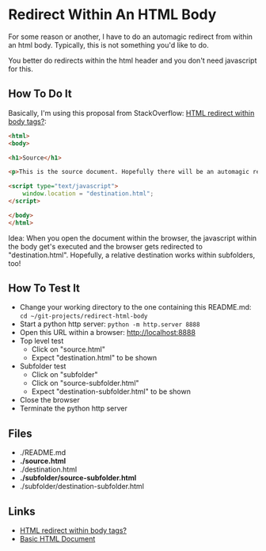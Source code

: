 Redirect Within An HTML Body
============================

For some reason or another, I have to do an automagic
redirect from within an html body. Typically, this is not
something you'd like to do.

You better do redirects within the html header
and you don't need javascript for this.

How To Do It
------------

Basically, I'm using this proposal from StackOverflow: [HTML redirect within body tags?](https://stackoverflow.com/a/7320206):

```html
<html>
<body>

<h1>Source</h1>

<p>This is the source document. Hopefully there will be an automagic redirect.</p>

<script type="text/javascript">
    window.location = "destination.html";
</script>

</body>
</html>
```

Idea: When you open the document within the browser, the javascript within the
body get's executed and the browser gets redirected to "destination.html".
Hopefully, a relative destination works within subfolders, too!

How To Test It
--------------

- Change your working directory to the one containing this README.md: `cd ~/git-projects/redirect-html-body`
- Start a python http server: `python -m http.server 8888`
- Open this URL within a browser: [http://localhost:8888](http://localhost:8888)
- Top level test
  - Click on "source.html"
  - Expect "destination.html" to be shown
- Subfolder test
  - Click on "subfolder"
  - Click on "source-subfolder.html"
  - Expect "destination-subfolder.html" to be shown
- Close the browser
- Terminate the python http server

Files
-----

- ./README.md
- **./source.html**
- ./destination.html
- **./subfolder/source-subfolder.html**
- ./subfolder/destination-subfolder.html

Links
-----

- [HTML redirect within body tags?](https://stackoverflow.com/questions/7320145/html-redirect-within-body-tags)
- [Basic HTML Document](https://www.w3schools.com/html/tryit.asp?filename=tryhtml_basic_document)
